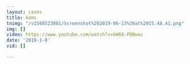 ```yaml
---
layout: cases
title: kems
tnimg: "/v1560523801/Screenshot%202019-06-13%20at%2015.48.41.png"
img: []
video: https://www.youtube.com/watch?v=kW68-PDBwoc
date: '2010-1-8'
vid: []

---
```

